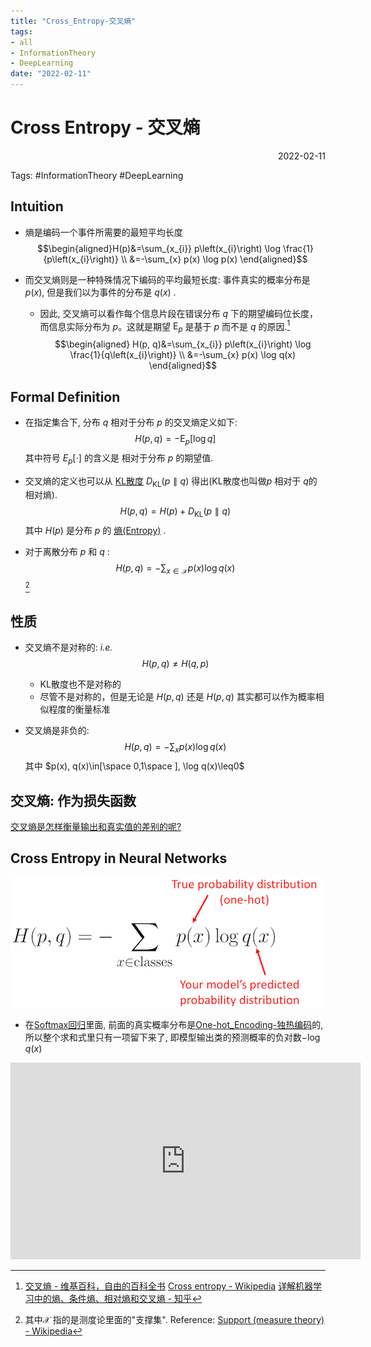 ```yaml
---
title: "Cross_Entropy-交叉熵"
tags:
- all
- InformationTheory
- DeepLearning
date: "2022-02-11"
---
```

# Cross Entropy - 交叉熵

<div align="right"> 2022-02-11</div>

Tags: #InformationTheory #DeepLearning 

## Intuition
- 熵是编码一个事件所需要的最短平均长度
	$$\begin{aligned}H(p)&=\sum_{x_{i}} p\left(x_{i}\right) \log \frac{1}{p\left(x_{i}\right)} \\
	&=-\sum_{x} p(x) \log p(x)	\end{aligned}$$
- 而交叉熵则是一种特殊情况下编码的平均最短长度: 事件真实的概率分布是 $p(x)$, 但是我们以为事件的分布是 $q(x)$ .  

	- 因此, 交叉熵可以看作每个信息片段在错误分布 $q$ 下的期望编码位长度，而信息实际分布为 $p$。这就是期望 $\operatorname{E}_p$ 是基于 $p$ 而不是 $q$ 的原因.[^3]
	$$\begin{aligned}   H(p, q)&=\sum_{x_{i}} p\left(x_{i}\right) \log \frac{1}{q\left(x_{i}\right)} \\
	&=-\sum_{x} p(x) \log q(x) \end{aligned}$$



## Formal Definition
- 在指定集合下, 分布 $q$  相对于分布 $p$ 的交叉熵定义如下:
$$H(p, q) = -\operatorname{E}_p[\log q]$$
其中符号 $E_p[\cdot]$ 的含义是 相对于分布 $p$ 的期望值.

- 交叉熵的定义也可以从 [KL散度](notes/2022/2022.2/KL_Divergence-KL散度.md) $D_{\mathrm{KL}}(p \parallel q)$ 得出(KL散度也叫做$p$ 相对于 $q$的相对熵).
$$H(p, q) = H(p) + D_{\mathrm{KL}}(p \parallel q)$$
其中 $H(p)$ 是分布 $p$ 的 [熵(Entropy)](notes/2022/2022.2/Entropy-熵.md) .

- 对于离散分布 $p$ 和 $q$ :
$$H(p, q)=-\sum_{x \in \mathcal{X}} p(x) \log q(x)$$
[^1]
## 性质
- 交叉熵不是对称的: *i.e.* $$H(p,q)\neq H(q,p)$$
	- KL散度也不是对称的
	- 尽管不是对称的，但是无论是 $H(p,q)$ 还是 $H(p,q)$ 其实都可以作为概率相似程度的衡量标准


- 交叉熵是非负的: $$H(p, q)=-\sum_{x } p(x) \log q(x)$$
	其中 $p(x), q(x)\in[\space 0,1\space ], \log q(x)\leq0$
	
## 交叉熵: 作为损失函数
[交叉熵是怎样衡量输出和真实值的差别的呢?](notes/2022/2022.2/D2L-14-Cross%20Entropy%20as%20Loss.md)

## Cross Entropy in Neural Networks
![](notes/2022/2022.2/assets/img_2022-10-15-9.png)
- 在[Softmax回归](notes/2022/2022.2/D2L-13-Softmax_Regression.md)里面, 前面的真实概率分布是[One-hot_Encoding-独热编码](notes/2022/2022.1/One-hot_Encoding-独热编码.md)的, 所以整个求和式里只有一项留下来了, 即模型输出类的预测概率的负对数$-\log q(x)$
<iframe width="560" height="315" src="https://www.youtube.com/embed/6ArSys5qHAU?start=170" title="YouTube video player" frameborder="0" allow="accelerometer; autoplay; clipboard-write; encrypted-media; gyroscope; picture-in-picture" allowfullscreen></iframe>

[^1]: 其中$\mathcal{X}$ 指的是测度论里面的"支撑集". Reference: [Support (measure theory) - Wikipedia](https://en.wikipedia.org/wiki/Support_(measure_theory))
[^2]: [为什么用交叉熵做损失函数 - 知乎](https://zhuanlan.zhihu.com/p/70804197)
[^3]: [交叉熵 - 维基百科，自由的百科全书](https://zh.wikipedia.org/wiki/%E4%BA%A4%E5%8F%89%E7%86%B5)   [Cross entropy - Wikipedia](https://en.wikipedia.org/wiki/Cross_entropy) [详解机器学习中的熵、条件熵、相对熵和交叉熵 - 知乎](https://zhuanlan.zhihu.com/p/35379531)